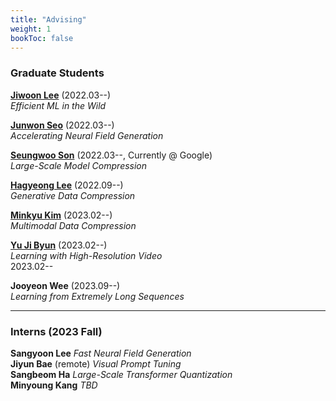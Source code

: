 ```yaml
---
title: "Advising"
weight: 1
bookToc: false
---
```


### **Graduate Students**
[**Jiwoon Lee**](mailto:jwlee9702@postech.ac.kr) (2022.03--)   
_Efficient ML in the Wild_

[**Junwon Seo**](mailto:junwon.seo@postech.ac.kr) (2022.03--)  
_Accelerating Neural Field Generation_

[**Seungwoo Son**](mailto:swson@postech.ac.kr) (2022.03--, Currently @ Google)  
_Large-Scale Model Compression_

[**Hagyeong Lee**](mailto:hagyeonglee@postech.ac.kr) (2022.09--)  
_Generative Data Compression_

[**Minkyu Kim**](mailto:minkyu4506@postech.ac.kr) (2023.02--)  
_Multimodal Data Compression_

[**Yu Ji Byun**](mailto:yujibyun@postech.ac.kr) (2023.02--)  
_Learning with High-Resolution Video_  
2023.02--

**Jooyeon Wee** (2023.09--)  
_Learning from Extremely Long Sequences_  

---

### **Interns (2023 Fall)**  
**Sangyoon Lee** _Fast Neural Field Generation_  
**Jiyun Bae** (remote) _Visual Prompt Tuning_  
**Sangbeom Ha** _Large-Scale Transformer Quantization_  
**Minyoung Kang** _TBD_